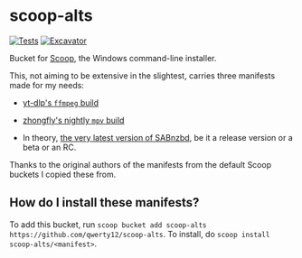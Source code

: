 # scoop-alts

[![Tests](https://github.com/qwerty12/scoop-alts/actions/workflows/ci.yml/badge.svg)](https://github.com/qwerty12/scoop-alts/actions/workflows/ci.yml) [![Excavator](https://github.com/qwerty12/scoop-alts/actions/workflows/excavator.yml/badge.svg)](https://github.com/qwerty12/scoop-alts/actions/workflows/excavator.yml)

Bucket for [Scoop](https://scoop.sh), the Windows command-line installer.

This, not aiming to be extensive in the slightest, carries three manifests made for my needs:

* [yt-dlp's `ffmpeg` build](https://github.com/yt-dlp/FFmpeg-Builds)

* [zhongfly's nightly `mpv` build](https://github.com/zhongfly/mpv-winbuild)

* In theory, [the very latest version of SABnzbd](https://github.com/sabnzbd/sabnzbd/releases), be it a release version or a beta or an RC.

Thanks to the original authors of the manifests from the default Scoop buckets I copied these from.

How do I install these manifests?
---------------------------------

To add this bucket, run `scoop bucket add scoop-alts https://github.com/qwerty12/scoop-alts`. To install, do `scoop install scoop-alts/<manifest>`.
